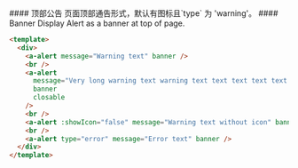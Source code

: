 <cn>
#### 顶部公告
页面顶部通告形式，默认有图标且`type` 为 'warning'。
</cn>

<us>
#### Banner
Display Alert as a banner at top of page.
</us>

```html
<template>
  <div>
    <a-alert message="Warning text" banner />
    <br />
    <a-alert
      message="Very long warning text warning text text text text text text text"
      banner
      closable
    />
    <br />
    <a-alert :showIcon="false" message="Warning text without icon" banner />
    <br />
    <a-alert type="error" message="Error text" banner />
  </div>
</template>
```
